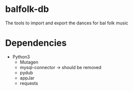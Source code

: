 # balfolk-db
The tools to import and export the dances for bal folk music

# Dependencies
- Python3
  - Mutagen
  - mysql-connector -> should be removed
  - pydub
  - appJar
  - requests